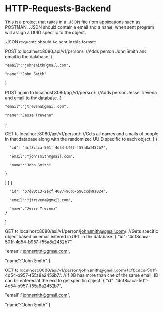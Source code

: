 # HTTP-Requests-Backend
This is a project that takes in a .JSON file from applications such as POSTMAN, .JSON should contain a email and a name, when sent program will assign a UUID specific to the object.

.JSON requests should be sent in this format:

POST to localhost:8080/api/v1/person/:  //Adds person John Smith and email to the database.
{

    "email":"johnsmith@gmail.com",
    
    "name":"John Smith"
}

POST again to localhost:8080/api/v1/person/:  //Adds person Jesse Trevena and email to the database.
{

    "email":"jtrevena@gmail.com",
    
    "name":"Jesse Trevena"
}

GET to localhost:8080/api/v1/person/:  //Gets all names and emails of people in that database along with the randomized UUID specific to each object.
[
    {

      "id": "4cf8caca-501f-4d54-b957-f55a8a2452b7",

      "email":"johnsmith@gmail.com",

      "name":"John Smith"

    }
]
[
    {

      "id": "57d80c13-2ecf-4087-96c6-590ccdb9a024",

      "email":"jtrevena@gmail.com",

      "name":"Jesse Trevena"
    }
]

GET to localhost:8080/api/v1/person/johnsmith@gmail.com/:  //Gets specific object based on email entered in URL in the database.
{
  "id": "4cf8caca-501f-4d54-b957-f55a8a2452b7",
  
  "email":"johnsmith@gmail.com",
  
  "name":"John Smith"
}

GET to localhost:8080/api/v1/person/johnsmith@gmail.com/4cf8caca-501f-4d54-b957-f55a8a2452b7/:  //If DB has more than one of the same email, ID can be entered at the end to get specific object.
{
  "id": "4cf8caca-501f-4d54-b957-f55a8a2452b7",
  
  "email":"johnsmith@gmail.com",
  
  "name":"John Smith"
}
